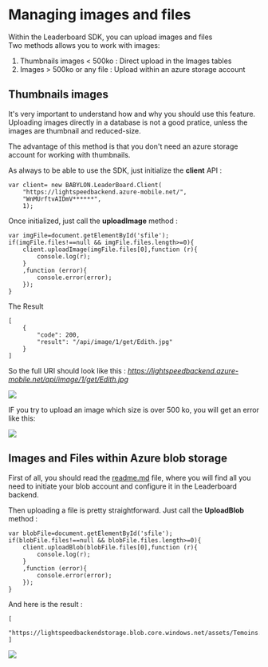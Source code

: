 # Managing images and files #

Within the Leaderboard SDK, you can upload images and files   
Two methods allows you to work with images:   

1. Thumbnails images < 500ko : Direct upload in the Images tables   
2. Images > 500ko or any file : Upload within an azure storage account
 

## Thumbnails images ##

It's very important to understand how and why you should use this feature.   
Uploading images directly in a database is not a good pratice, unless the images are thumbnail and reduced-size.

The advantage of this method is that you don't need an azure storage account for working with thumbnails.

As always to be able to use the SDK, just initialize the **client** API :

	var client= new BABYLON.LeaderBoard.Client(
		"https://lightspeedbackend.azure-mobile.net/",
		"WnMUrftvAIDmV******",
		1);

Once initialized, just call the **uploadImage** method :


	var imgFile=document.getElementById('sfile');
	if(imgFile.files!==null && imgFile.files.length>=0){
		client.uploadImage(imgFile.files[0],function (r){
			console.log(r);
		}
		,function (error){
			console.error(error);
		});
	}

The Result
	
	[
		{
			"code": 200,
			"result": "/api/image/1/get/Edith.jpg"
		}
	]

So the full URI should look like this : *https://lightspeedbackend.azure-mobile.net/api/image/1/get/Edith.jpg*

![](https://lightspeedbackend.azure-mobile.net/api/image/1/get/Edith.jpg)

IF you try to upload an image which size is over 500 ko, you will get an error like this:

![](http://www.dotmim.com/sitefiles/leaderboard/erroruploadimage.JPG)

## Images and Files within Azure blob storage ##

First of all, you should read the [readme.md](https://github.com/BabylonJS/Extensions/tree/master/LeaderBoard) file, where you will find all you need to initiate your blob account and configure it in the Leaderboard backend.

Then uploading a file is pretty straightforward. Just call the **UploadBlob** method :

	var blobFile=document.getElementById('sfile');
	if(blobFile.files!==null && blobFile.files.length>=0){
		client.uploadBlob(blobFile.files[0],function (r){
			console.log(r);
		}
		,function (error){
			console.error(error);
		});
	}


And here is the result :

	[
		"https://lightspeedbackendstorage.blob.core.windows.net/assets/Temoins.png"
	]

![](https://lightspeedbackendstorage.blob.core.windows.net/assets/Temoins.png)




